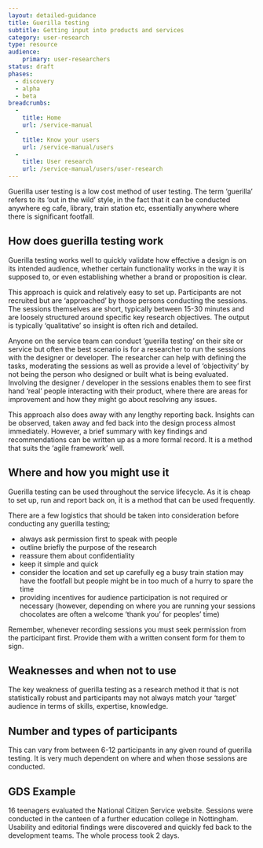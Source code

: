 ```yaml
---
layout: detailed-guidance
title: Guerilla testing
subtitle: Getting input into products and services
category: user-research
type: resource
audience: 
    primary: user-researchers 
status: draft
phases:
  - discovery
  - alpha
  - beta
breadcrumbs:
  -
    title: Home
    url: /service-manual
  -
    title: Know your users
    url: /service-manual/users
  -
    title: User research
    url: /service-manual/users/user-research
---    
```


Guerilla user testing is a low cost method of user testing. The term ‘guerilla’ refers to its ‘out in the wild’ style, in the fact that it can be conducted anywhere eg cafe, library, train station etc, essentially anywhere where there is significant footfall.

## How does guerilla testing work

Guerilla testing works well to quickly validate how effective a design is on its intended audience, whether certain functionality works in the way it is supposed to, or even establishing whether a brand or proposition is clear.

This approach is quick and relatively easy to set up. Participants are not recruited but are ‘approached’ by those persons conducting the sessions. The sessions themselves are short, typically between 15-30 minutes and are loosely structured around specific key research objectives. The output is typically ‘qualitative’ so insight is often rich and detailed.

Anyone on the service team can conduct ‘guerilla testing’ on their site or service but often the best scenario is for a researcher to run the sessions with the designer or developer. The researcher can help with defining the tasks, moderating the sessions as well as provide a level of ‘objectivity’ by not being the person who designed or built what is being evaluated. Involving the designer / developer in the sessions enables them to see first hand ‘real’ people interacting with their product, where there are areas for improvement and how they might go about resolving any issues.

This approach also does away with any lengthy reporting back. Insights can be observed, taken away and fed back into the design process almost immediately. However, a brief summary with key findings and recommendations can be written up as a more formal record. It is a method that suits the ‘agile framework’ well.

## Where and how you might use it

Guerilla testing can be used throughout the service lifecycle. As it is cheap to set up, run and report back on, it is a method that can be used frequently.

There are a few logistics that should be taken into consideration before conducting any guerilla testing;

* always ask permission first to speak with people
* outline briefly the purpose of the research 
* reassure them about confidentiality
* keep it simple and quick
* consider the location and set up carefully eg a busy train station may have the footfall but people might be in too much of a hurry to spare the time
* providing incentives for audience participation is not required or necessary (however, depending on where you are running your sessions chocolates are often a welcome ‘thank you’ for peoples’ time)

Remember, whenever recording sessions you must seek permission from the participant first. Provide them with a written consent form for them to sign.

## Weaknesses and when not to use

The key weakness of guerilla testing as a research method it that is not statistically robust and participants may not always match your ‘target’ audience in terms of skills, expertise, knowledge.

## Number and types of participants

This can vary from between 6-12 participants in any given round of guerilla testing. It is very much dependent on where and when those sessions are conducted.

## GDS Example

16 teenagers evaluated the National Citizen Service website. Sessions were conducted in the canteen of a further education college in Nottingham. Usability and editorial findings were discovered and quickly fed back to the development teams. The whole process took 2 days.
